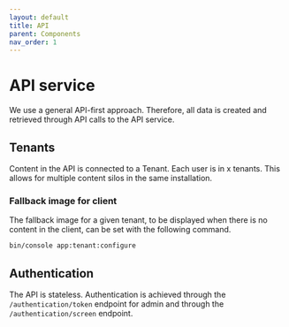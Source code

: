 ```yaml
---
layout: default
title: API
parent: Components
nav_order: 1
---
```


# API service

We use a general API-first approach.
Therefore, all data is created and retrieved through API calls to the API service. 

## Tenants

Content in the API is connected to a Tenant. Each user is in x tenants.
This allows for multiple content silos in the same installation.

### Fallback image for client

The fallback image for a given tenant, to be displayed when there is no content
in the client, can be set with the following command.

```bash
bin/console app:tenant:configure
```

## Authentication

The API is stateless. Authentication is achieved through the `/authentication/token`
endpoint for admin and through the `/authentication/screen` endpoint.
